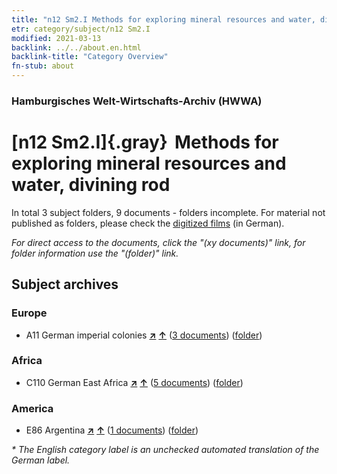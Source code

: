 ```yaml
---
title: "n12 Sm2.I Methods for exploring mineral resources and water, divining rod"
etr: category/subject/n12 Sm2.I
modified: 2021-03-13
backlink: ../../about.en.html
backlink-title: "Category Overview"
fn-stub: about
---
```


### Hamburgisches Welt-Wirtschafts-Archiv (HWWA)
# [n12 Sm2.I]{.gray}&#8201; Methods for exploring mineral resources and water, divining rod&#160; 





In total 3 subject folders, 9 documents - folders incomplete.
For material not published as folders, please check the [digitized films](/film/h1_sh) (in German).

_For direct access to the documents, click the "(xy documents)" link, for folder information use the "(folder)" link._

## Subject archives



### Europe

- A11 German imperial colonies [**&nearr;**](../../../geo/i/140960/about.en.html "German imperial colonies (all folders)") [**&uarr;**](../../../geo/about.en.html#A11 "Country category system") (<a href="https://pm20.zbw.eu/dfgview/sh/140960,145085" title="about: German imperial colonies : Methods for exploring mineral resources and water, divining rod" target="_blank">3 documents</a>) ([folder](http://purl.org/pressemappe20/folder/sh/140960,145085))

### Africa

- C110 German East Africa [**&nearr;**](../../../geo/i/141471/about.en.html "German East Africa (all folders)") [**&uarr;**](../../../geo/about.en.html#C110 "Country category system") (<a href="https://pm20.zbw.eu/dfgview/sh/141471,145085" title="about: German East Africa : Methods for exploring mineral resources and water, divining rod" target="_blank">5 documents</a>) ([folder](http://purl.org/pressemappe20/folder/sh/141471,145085))

### America

- E86 Argentina [**&nearr;**](../../../geo/i/141692/about.en.html "Argentina (all folders)") [**&uarr;**](../../../geo/about.en.html#E86 "Country category system") (<a href="https://pm20.zbw.eu/dfgview/sh/141692,145085" title="about: Argentina : Methods for exploring mineral resources and water, divining rod" target="_blank">1 documents</a>) ([folder](http://purl.org/pressemappe20/folder/sh/141692,145085))


_* The English category label is an unchecked automated translation of the German label._

